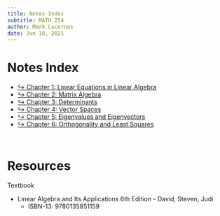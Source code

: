 ```yaml
---
title: Notes Index
subtitle: MATH 254
author: Mark Lucernas
date: Jun 18, 2021
---
```



# Notes Index

- [↪ Chapter 1: Linear Equations in Linear Algebra](ch-1/index)
- [↪ Chapter 2: Matrix Algebra](ch-2/index)
- [↪ Chapter 3: Determinants](ch-3/index)
- [↪ Chapter 4: Vector Spaces](ch-4/index)
- [↪ Chapter 5: Eigenvalues and Eigenvectors](ch-5/index)
- [↪ Chapter 6: Orthogonality and Least Squares](ch-6/index)

<br>

# Resources

Textbook

+ Linear Algebra and Its Applications 6th Edition - David, Steven, Judi
  + ISBN-13: 9780135851159

